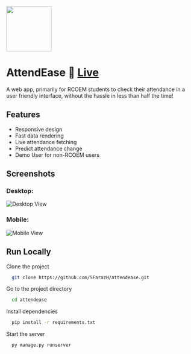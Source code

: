 <img src="https://github.com/SFarazH/attendease/assets/75844866/2af9e9b7-3fc1-4950-92df-e54e540aaceb" width='120'>

# AttendEase  🔗 [Live](https://attendease.hopto.org/)

A web app, primarily for RCOEM students to check their attendance in a user friendly interface, without the hassle in less than half the time!

## Features

- Responsive design
- Fast data rendering
- Live attendance fetching
- Predict attendance change
- Demo User for non-RCOEM users 


## Screenshots


### Desktop: 
![Desktop View](https://github.com/SFarazH/attendease/assets/75844866/85786bf8-c449-440c-9183-eed6577c159e)
### Mobile: 
![Mobile View](https://github.com/SFarazH/attendease/assets/75844866/62e0d4ac-1080-441c-9458-928ca36c243f)

    

## Run Locally

Clone the project

```bash
  git clone https://github.com/SFarazH/attendease.git
```

Go to the project directory

```bash
  cd attendease
``` 

Install dependencies

```bash
  pip install -r requirements.txt
```

Start the server

```bash
  py manage.py runserver 
```
